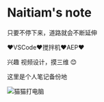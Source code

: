 # Naitiam's note

只要不停下来，道路就会不断延伸

❤VSCode❤搅拌机❤AEP❤

兴趣 视频设计，摸三维 😊

这里是个人笔记备份地

![猫猫打电脑](https://user-images.githubusercontent.com/71304537/193831026-07cf0de0-48b4-4055-bb8a-97e8aa554704.gif)



